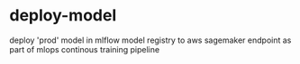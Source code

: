 # deploy-model
deploy 'prod' model in mlflow model registry to aws sagemaker endpoint as part of mlops continous training pipeline

